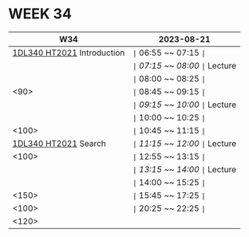# WEEK 34

[1DL340 HT2021]: <Artificial Intelligence 1DL340 HT2021>

| W34 | 2023-08-21 | 
| --- | --- | 
| [1DL340 HT2021] Introduction | `\|` 06:55 ~~ 07:15 `\|` |
| | `\|` *07:15 ~~ 08:00* `\|` Lecture |
| | `\|` 08:00 ~~ 08:25 `\|` |
| <90> | `\|` 08:45 ~~ 09:15 `\|` |
| | `\|` *09:15 ~~ 10:00* `\|` Lecture |
| | `\|` 10:00 ~~ 10:25 `\|` | 
| <100> | `\|` 10:45 ~~ 11:15 `\|`  |
| [1DL340 HT2021] Search | `\|` *11:15 ~~ 12:00* `\|` Lecture |
| <100> | `\|` 12:55 ~~ 13:15 `\|` |
| | `\|` *13:15 ~~ 14:00* `\|` Lecture |
| | `\|` 14:00 ~~ 15:25 `\|` |
| <150> | `\|` 15:45 ~~ 17:25 `\|` |
| <100> | `\|` 20:25 ~~ 22:25 `\|` |
| <120> |  |
